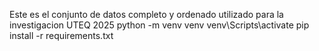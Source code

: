 Este es el conjunto de datos completo y ordenado utilizado para la investigacion
UTEQ 2025
python -m venv venv
venv\Scripts\activate
pip install -r requirements.txt
